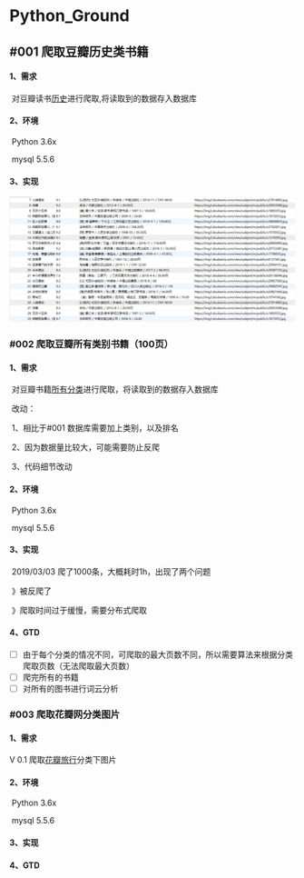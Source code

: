 # Python_Ground
## #001 爬取豆瓣历史类书籍

#### 1、需求

​	对豆瓣读书[历史](https://book.douban.com/tag/%E5%8E%86%E5%8F%B2)进行爬取,将读取到的数据存入数据库

#### 2、环境

​	Python 3.6x

​	mysql 5.5.6

#### 3、实现

![](https://github.com/coffeerr/Python_Ground/blob/master/%23001/%23001_1.JPG)

### #002 爬取豆瓣所有类别书籍（100页）

#### 1、需求

​	对豆瓣书籍[所有分类](https://book.douban.com/tag/?icn=index-nav)进行爬取，将读取到的数据存入数据库

​	改动：

​	 	1、相比于#001 数据库需要加上类别，以及排名

​		2、因为数据量比较大，可能需要防止反爬

​		3、代码细节改动

#### 2、环境

​	Python 3.6x

​	mysql 5.5.6

#### 3、实现

​	2019/03/03 爬了1000条，大概耗时1h，出现了两个问题

​			     》被反爬了

​			     》爬取时间过于缓慢，需要分布式爬取

#### 4、GTD

- [ ] 由于每个分类的情况不同，可爬取的最大页数不同，所以需要算法来根据分类爬取页数（无法爬取最大页数）
- [ ] 爬完所有的书籍
- [ ] 对所有的图书进行词云分析

### #003 爬取花瓣网分类图片

#### 1、需求

V 0.1 爬取[花瓣旅行](http://huaban.com/favorite/travel_places/)分类下图片

#### 2、环境

​	Python 3.6x

​	mysql 5.5.6

#### 3、实现

#### 4、GTD